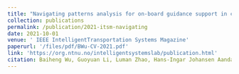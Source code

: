 ```yaml
---
title: "Navigating patterns analysis for on-board guidance support in crossing collision avoidance operations"
collection: publications
permalink: /publication/2021-itsm-navigating
date: 2021-10-01
venue: ' IEEE IntelligentTransportation Systems Magazine'
paperurl: '/files/pdf/BWu-CV-2021.pdf'
link: 'https://org.ntnu.no/intelligentsystemslab/publication.html'
citation: Baiheng Wu, Guoyuan Li, Luman Zhao, Hans-Ingar Johansen Aandahl, Hans Petter Hildre and Houxiang Zhang. Navigating patterns analysis for on-board guidance support in crossing collision avoidance operations. <i>IEEE Intelligent Transportation Systems Magazine.</i> 2021.
---
```


